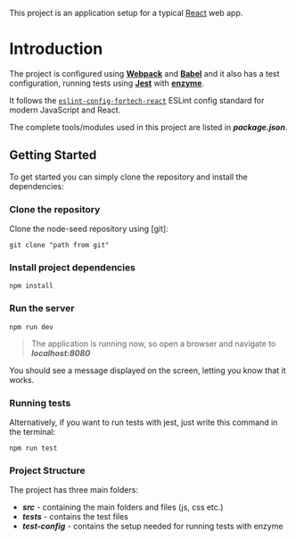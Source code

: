 This project is an application setup for a typical [React](https://reactjs.org/) web app.

# Introduction
The project is configured using [**Webpack**](https://webpack.js.org/) and [**Babel**](https://babeljs.io/) and it also has a test configuration, running tests using [**Jest**](https://facebook.github.io/jest/) with [**enzyme**](https://github.com/airbnb/enzyme).

It follows the [`eslint-config-fortech-react`](https://github.com/FortechRomania/eslint-config-fortech-react) ESLint config standard for modern JavaScript and React.

The complete tools/modules used in this project are listed in **_package.json_**.

## Getting Started
To get started you can simply clone the repository and install the dependencies:


### Clone the repository
Clone the node-seed repository using [git]:
```
git clone "path from git"
```


### Install project dependencies
```
npm install
```


### Run the server
```
npm run dev
```


> The application is running now, so open a browser and navigate to **_localhost:8080_**

You should see a message displayed on the screen, letting you know that it works.



### Running tests
Alternatively, if you want to run tests with jest, just write this command in the terminal:

```
npm run test
```


### Project Structure
The project has three main folders:
- **_src_** - containing the main folders and files (js, css etc.)
- **_tests_** - contains the test files
- **_test-config_** - contains the setup needed for running tests with enzyme
